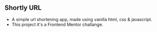 ## Shortly URL

- A simple url shortening app, made using vanilla html, css & javascript.
- This project it's a Frontend Mentor challange.
